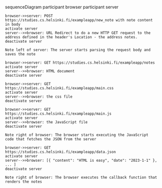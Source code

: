 sequenceDiagram
    participant browser
    participant server
    
    browser->>server: POST https://studies.cs.helsinki.fi/exampleapp/new_note with note content in body
    activate server
    server-->>browser: URL Redirect to do a new HTTP GET request to the address defined in the header's Location - the address notes.
    deactivate server

    Note left of server: The server starts parsing the request body and saves the note

    browser->>server: GET https://studies.cs.helsinki.fi/exampleapp/notes
    activate server
    server-->>browser: HTML document
    deactivate server

    browser->>server: GET https://studies.cs.helsinki.fi/exampleapp/main.css
    activate server
    server-->>browser: the css file
    deactivate server

    browser->>server: GET https://studies.cs.helsinki.fi/exampleapp/main.js
    activate server
    server-->>browser: the JavaScript file
    deactivate server

    Note right of browser: The browser starts executing the JavaScript code that fetches the JSON from the server

    browser->>server: GET https://studies.cs.helsinki.fi/exampleapp/data.json
    activate server
    server-->>browser: [{ "content": "HTML is easy", "date": "2023-1-1" }, ... ]
    deactivate server

    Note right of browser: The browser executes the callback function that renders the notes